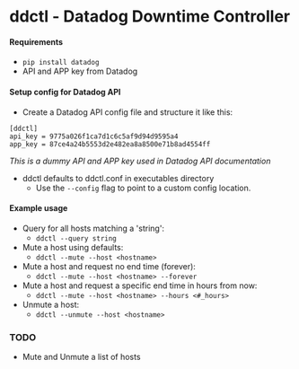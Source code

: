 # ddctl - Datadog Downtime Controller
#### Requirements
* `pip install datadog`
* API and APP key from Datadog

#### Setup config for Datadog API
* Create a Datadog API config file and structure it like this:
~~~~
[ddctl]
api_key = 9775a026f1ca7d1c6c5af9d94d9595a4
app_key = 87ce4a24b5553d2e482ea8a8500e71b8ad4554ff
~~~~
*This is a dummy API and APP key used in Datadog API documentation*

* ddctl defaults to ddctl.conf in executables directory
  * Use the `--config` flag to point to a custom config location.

#### Example usage
* Query for all hosts matching a 'string':
  * `ddctl --query string`
* Mute a host using defaults:
  * `ddctl --mute --host <hostname>`
* Mute a host and request no end time (forever):
  * `ddctl --mute --host <hostname> --forever`
* Mute a host and request a specific end time in hours from now:
  * `ddctl --mute --host <hostname> --hours <#_hours>`
* Unmute a host:
  * `ddctl --unmute --host <hostname>`


### TODO
* Mute and Unmute a list of hosts
